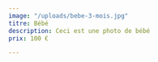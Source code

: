 ```yaml
---
image: "/uploads/bebe-3-mois.jpg"
titre: Bébé
description: Ceci est une photo de bébé
prix: 100 €

---
```

